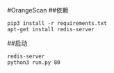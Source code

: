#OrangeScan
##依赖
```
pip3 install -r requirements.txt
apt-get install redis-server
```
##启动
```
redis-server
python3 run.py 80
```
